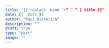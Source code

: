 ```yaml
---
title: "{{ replace .Name "-" " " | title }}"
date: {{ .Date }}
author: "Paul Dieterich"
description: ""
draft: true
type: "post"
image: ""
---
```



